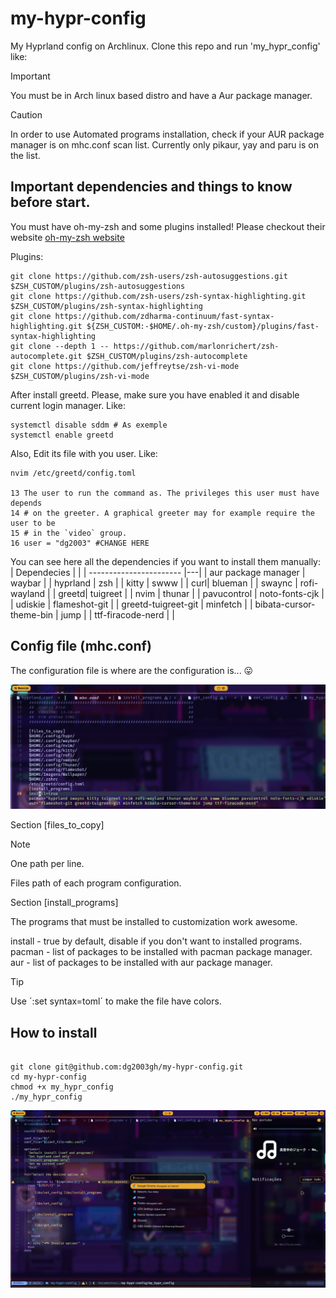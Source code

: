 # my-hypr-config

My Hyprland config on Archlinux. Clone this repo and run 'my_hypr_config' like:

> [!IMPORTANT]
> You must be in Arch linux based distro and have a Aur package manager.

> [!CAUTION]
> In order to use Automated programs installation, check if your AUR package manager is on mhc.conf scan list.
> Currently only pikaur, yay and paru is on the list.

## Important dependencies and things to know before start.

You must have oh-my-zsh and some plugins installed!
Please checkout their website [oh-my-zsh website](https://ohmyz.sh/)

Plugins:

```
git clone https://github.com/zsh-users/zsh-autosuggestions.git $ZSH_CUSTOM/plugins/zsh-autosuggestions
git clone https://github.com/zsh-users/zsh-syntax-highlighting.git $ZSH_CUSTOM/plugins/zsh-syntax-highlighting
git clone https://github.com/zdharma-continuum/fast-syntax-highlighting.git ${ZSH_CUSTOM:-$HOME/.oh-my-zsh/custom}/plugins/fast-syntax-highlighting
git clone --depth 1 -- https://github.com/marlonrichert/zsh-autocomplete.git $ZSH_CUSTOM/plugins/zsh-autocomplete
git clone https://github.com/jeffreytse/zsh-vi-mode $ZSH_CUSTOM/plugins/zsh-vi-mode
```

After install greetd. Please, make sure you have enabled it and disable current login manager. Like:

```
systemctl disable sddm # As exemple
systemctl enable greetd

```

Also, Edit its file with you user. Like:

```
nvim /etc/greetd/config.toml

13 The user to run the command as. The privileges this user must have depends
14 # on the greeter. A graphical greeter may for example require the user to be
15 # in the `video` group.
16 user = "dg2003" #CHANGE HERE
```

You can see here all the dependencies if you want to install them manually:
| Dependecies | |
| ----------------------- |---|
| aur package manager | waybar |
| hyprland | zsh |
| kitty | swww |
| curl| blueman |
| swaync | rofi-wayland |
| greetd| tuigreet |
| nvim | thunar |
| pavucontrol | noto-fonts-cjk |
| udiskie | flameshot-git |
| greetd-tuigreet-git | minfetch |
| bibata-cursor-theme-bin | jump |
| ttf-firacode-nerd | |

## Config file (mhc.conf)

The configuration file is where are the configuration is... 😛

!["Configuration file."](./screenshots/conf_file.png)

Section [files_to_copy]

> [!NOTE]
> One path per line.

Files path of each program configuration.

Section [install_programs]

The programs that must be installed to customization work awesome.

install - true by default, disable if you don't want to installed programs.
pacman - list of packages to be installed with pacman package manager.
aur - list of packages to be installed with aur package manager.

> [!TIP]
> Use ´:set syntax=toml´ to make the file have colors.

## How to install

```

git clone git@github.com:dg2003gh/my-hypr-config.git
cd my-hypr-config
chmod +x my_hypr_config
./my_hypr_config

```

!["ambient screenshot"](./screenshots/ambient.png)
